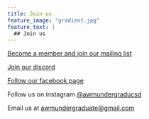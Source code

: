 ```yaml
---
title: Join us
feature_image: "gradient.jpg"
feature_text: |
  ## Join us
---
```


[Become a member and join our mailing list](https://forms.gle/oH4N6nk65ybQvd1D8)

[Join our discord](https://discord.gg/StkqXPnss5/)

[Follow our facebook page](https://www.facebook.com/AWM-UCSD-Undergraduate-Chapter-106072838390798)

Follow us on instagram [@awmundergraducsd](https://instagram.com/awmucsd?utm_medium=copy_link)

Email us at awmundergraduate@gmail.com

